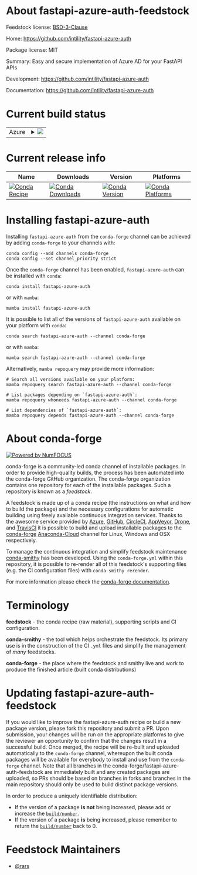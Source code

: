 About fastapi-azure-auth-feedstock
==================================

Feedstock license: [BSD-3-Clause](https://github.com/conda-forge/fastapi-azure-auth-feedstock/blob/main/LICENSE.txt)

Home: https://github.com/intility/fastapi-azure-auth

Package license: MIT

Summary: Easy and secure implementation of Azure AD for your FastAPI APIs

Development: https://github.com/intility/fastapi-azure-auth

Documentation: https://github.com/intility/fastapi-azure-auth

Current build status
====================


<table>
    
  <tr>
    <td>Azure</td>
    <td>
      <details>
        <summary>
          <a href="https://dev.azure.com/conda-forge/feedstock-builds/_build/latest?definitionId=18825&branchName=main">
            <img src="https://dev.azure.com/conda-forge/feedstock-builds/_apis/build/status/fastapi-azure-auth-feedstock?branchName=main">
          </a>
        </summary>
        <table>
          <thead><tr><th>Variant</th><th>Status</th></tr></thead>
          <tbody><tr>
              <td>linux_64_python3.10.____cpython</td>
              <td>
                <a href="https://dev.azure.com/conda-forge/feedstock-builds/_build/latest?definitionId=18825&branchName=main">
                  <img src="https://dev.azure.com/conda-forge/feedstock-builds/_apis/build/status/fastapi-azure-auth-feedstock?branchName=main&jobName=linux&configuration=linux%20linux_64_python3.10.____cpython" alt="variant">
                </a>
              </td>
            </tr><tr>
              <td>linux_64_python3.8.____73_pypy</td>
              <td>
                <a href="https://dev.azure.com/conda-forge/feedstock-builds/_build/latest?definitionId=18825&branchName=main">
                  <img src="https://dev.azure.com/conda-forge/feedstock-builds/_apis/build/status/fastapi-azure-auth-feedstock?branchName=main&jobName=linux&configuration=linux%20linux_64_python3.8.____73_pypy" alt="variant">
                </a>
              </td>
            </tr><tr>
              <td>linux_64_python3.8.____cpython</td>
              <td>
                <a href="https://dev.azure.com/conda-forge/feedstock-builds/_build/latest?definitionId=18825&branchName=main">
                  <img src="https://dev.azure.com/conda-forge/feedstock-builds/_apis/build/status/fastapi-azure-auth-feedstock?branchName=main&jobName=linux&configuration=linux%20linux_64_python3.8.____cpython" alt="variant">
                </a>
              </td>
            </tr><tr>
              <td>linux_64_python3.9.____73_pypy</td>
              <td>
                <a href="https://dev.azure.com/conda-forge/feedstock-builds/_build/latest?definitionId=18825&branchName=main">
                  <img src="https://dev.azure.com/conda-forge/feedstock-builds/_apis/build/status/fastapi-azure-auth-feedstock?branchName=main&jobName=linux&configuration=linux%20linux_64_python3.9.____73_pypy" alt="variant">
                </a>
              </td>
            </tr><tr>
              <td>linux_64_python3.9.____cpython</td>
              <td>
                <a href="https://dev.azure.com/conda-forge/feedstock-builds/_build/latest?definitionId=18825&branchName=main">
                  <img src="https://dev.azure.com/conda-forge/feedstock-builds/_apis/build/status/fastapi-azure-auth-feedstock?branchName=main&jobName=linux&configuration=linux%20linux_64_python3.9.____cpython" alt="variant">
                </a>
              </td>
            </tr><tr>
              <td>osx_64_python3.10.____cpython</td>
              <td>
                <a href="https://dev.azure.com/conda-forge/feedstock-builds/_build/latest?definitionId=18825&branchName=main">
                  <img src="https://dev.azure.com/conda-forge/feedstock-builds/_apis/build/status/fastapi-azure-auth-feedstock?branchName=main&jobName=osx&configuration=osx%20osx_64_python3.10.____cpython" alt="variant">
                </a>
              </td>
            </tr><tr>
              <td>osx_64_python3.8.____73_pypy</td>
              <td>
                <a href="https://dev.azure.com/conda-forge/feedstock-builds/_build/latest?definitionId=18825&branchName=main">
                  <img src="https://dev.azure.com/conda-forge/feedstock-builds/_apis/build/status/fastapi-azure-auth-feedstock?branchName=main&jobName=osx&configuration=osx%20osx_64_python3.8.____73_pypy" alt="variant">
                </a>
              </td>
            </tr><tr>
              <td>osx_64_python3.8.____cpython</td>
              <td>
                <a href="https://dev.azure.com/conda-forge/feedstock-builds/_build/latest?definitionId=18825&branchName=main">
                  <img src="https://dev.azure.com/conda-forge/feedstock-builds/_apis/build/status/fastapi-azure-auth-feedstock?branchName=main&jobName=osx&configuration=osx%20osx_64_python3.8.____cpython" alt="variant">
                </a>
              </td>
            </tr><tr>
              <td>osx_64_python3.9.____73_pypy</td>
              <td>
                <a href="https://dev.azure.com/conda-forge/feedstock-builds/_build/latest?definitionId=18825&branchName=main">
                  <img src="https://dev.azure.com/conda-forge/feedstock-builds/_apis/build/status/fastapi-azure-auth-feedstock?branchName=main&jobName=osx&configuration=osx%20osx_64_python3.9.____73_pypy" alt="variant">
                </a>
              </td>
            </tr><tr>
              <td>osx_64_python3.9.____cpython</td>
              <td>
                <a href="https://dev.azure.com/conda-forge/feedstock-builds/_build/latest?definitionId=18825&branchName=main">
                  <img src="https://dev.azure.com/conda-forge/feedstock-builds/_apis/build/status/fastapi-azure-auth-feedstock?branchName=main&jobName=osx&configuration=osx%20osx_64_python3.9.____cpython" alt="variant">
                </a>
              </td>
            </tr><tr>
              <td>win_64_python3.10.____cpython</td>
              <td>
                <a href="https://dev.azure.com/conda-forge/feedstock-builds/_build/latest?definitionId=18825&branchName=main">
                  <img src="https://dev.azure.com/conda-forge/feedstock-builds/_apis/build/status/fastapi-azure-auth-feedstock?branchName=main&jobName=win&configuration=win%20win_64_python3.10.____cpython" alt="variant">
                </a>
              </td>
            </tr><tr>
              <td>win_64_python3.8.____73_pypy</td>
              <td>
                <a href="https://dev.azure.com/conda-forge/feedstock-builds/_build/latest?definitionId=18825&branchName=main">
                  <img src="https://dev.azure.com/conda-forge/feedstock-builds/_apis/build/status/fastapi-azure-auth-feedstock?branchName=main&jobName=win&configuration=win%20win_64_python3.8.____73_pypy" alt="variant">
                </a>
              </td>
            </tr><tr>
              <td>win_64_python3.8.____cpython</td>
              <td>
                <a href="https://dev.azure.com/conda-forge/feedstock-builds/_build/latest?definitionId=18825&branchName=main">
                  <img src="https://dev.azure.com/conda-forge/feedstock-builds/_apis/build/status/fastapi-azure-auth-feedstock?branchName=main&jobName=win&configuration=win%20win_64_python3.8.____cpython" alt="variant">
                </a>
              </td>
            </tr><tr>
              <td>win_64_python3.9.____73_pypy</td>
              <td>
                <a href="https://dev.azure.com/conda-forge/feedstock-builds/_build/latest?definitionId=18825&branchName=main">
                  <img src="https://dev.azure.com/conda-forge/feedstock-builds/_apis/build/status/fastapi-azure-auth-feedstock?branchName=main&jobName=win&configuration=win%20win_64_python3.9.____73_pypy" alt="variant">
                </a>
              </td>
            </tr><tr>
              <td>win_64_python3.9.____cpython</td>
              <td>
                <a href="https://dev.azure.com/conda-forge/feedstock-builds/_build/latest?definitionId=18825&branchName=main">
                  <img src="https://dev.azure.com/conda-forge/feedstock-builds/_apis/build/status/fastapi-azure-auth-feedstock?branchName=main&jobName=win&configuration=win%20win_64_python3.9.____cpython" alt="variant">
                </a>
              </td>
            </tr>
          </tbody>
        </table>
      </details>
    </td>
  </tr>
</table>

Current release info
====================

| Name | Downloads | Version | Platforms |
| --- | --- | --- | --- |
| [![Conda Recipe](https://img.shields.io/badge/recipe-fastapi--azure--auth-green.svg)](https://anaconda.org/conda-forge/fastapi-azure-auth) | [![Conda Downloads](https://img.shields.io/conda/dn/conda-forge/fastapi-azure-auth.svg)](https://anaconda.org/conda-forge/fastapi-azure-auth) | [![Conda Version](https://img.shields.io/conda/vn/conda-forge/fastapi-azure-auth.svg)](https://anaconda.org/conda-forge/fastapi-azure-auth) | [![Conda Platforms](https://img.shields.io/conda/pn/conda-forge/fastapi-azure-auth.svg)](https://anaconda.org/conda-forge/fastapi-azure-auth) |

Installing fastapi-azure-auth
=============================

Installing `fastapi-azure-auth` from the `conda-forge` channel can be achieved by adding `conda-forge` to your channels with:

```
conda config --add channels conda-forge
conda config --set channel_priority strict
```

Once the `conda-forge` channel has been enabled, `fastapi-azure-auth` can be installed with `conda`:

```
conda install fastapi-azure-auth
```

or with `mamba`:

```
mamba install fastapi-azure-auth
```

It is possible to list all of the versions of `fastapi-azure-auth` available on your platform with `conda`:

```
conda search fastapi-azure-auth --channel conda-forge
```

or with `mamba`:

```
mamba search fastapi-azure-auth --channel conda-forge
```

Alternatively, `mamba repoquery` may provide more information:

```
# Search all versions available on your platform:
mamba repoquery search fastapi-azure-auth --channel conda-forge

# List packages depending on `fastapi-azure-auth`:
mamba repoquery whoneeds fastapi-azure-auth --channel conda-forge

# List dependencies of `fastapi-azure-auth`:
mamba repoquery depends fastapi-azure-auth --channel conda-forge
```


About conda-forge
=================

[![Powered by
NumFOCUS](https://img.shields.io/badge/powered%20by-NumFOCUS-orange.svg?style=flat&colorA=E1523D&colorB=007D8A)](https://numfocus.org)

conda-forge is a community-led conda channel of installable packages.
In order to provide high-quality builds, the process has been automated into the
conda-forge GitHub organization. The conda-forge organization contains one repository
for each of the installable packages. Such a repository is known as a *feedstock*.

A feedstock is made up of a conda recipe (the instructions on what and how to build
the package) and the necessary configurations for automatic building using freely
available continuous integration services. Thanks to the awesome service provided by
[Azure](https://azure.microsoft.com/en-us/services/devops/), [GitHub](https://github.com/),
[CircleCI](https://circleci.com/), [AppVeyor](https://www.appveyor.com/),
[Drone](https://cloud.drone.io/welcome), and [TravisCI](https://travis-ci.com/)
it is possible to build and upload installable packages to the
[conda-forge](https://anaconda.org/conda-forge) [Anaconda-Cloud](https://anaconda.org/)
channel for Linux, Windows and OSX respectively.

To manage the continuous integration and simplify feedstock maintenance
[conda-smithy](https://github.com/conda-forge/conda-smithy) has been developed.
Using the ``conda-forge.yml`` within this repository, it is possible to re-render all of
this feedstock's supporting files (e.g. the CI configuration files) with ``conda smithy rerender``.

For more information please check the [conda-forge documentation](https://conda-forge.org/docs/).

Terminology
===========

**feedstock** - the conda recipe (raw material), supporting scripts and CI configuration.

**conda-smithy** - the tool which helps orchestrate the feedstock.
                   Its primary use is in the construction of the CI ``.yml`` files
                   and simplify the management of *many* feedstocks.

**conda-forge** - the place where the feedstock and smithy live and work to
                  produce the finished article (built conda distributions)


Updating fastapi-azure-auth-feedstock
=====================================

If you would like to improve the fastapi-azure-auth recipe or build a new
package version, please fork this repository and submit a PR. Upon submission,
your changes will be run on the appropriate platforms to give the reviewer an
opportunity to confirm that the changes result in a successful build. Once
merged, the recipe will be re-built and uploaded automatically to the
`conda-forge` channel, whereupon the built conda packages will be available for
everybody to install and use from the `conda-forge` channel.
Note that all branches in the conda-forge/fastapi-azure-auth-feedstock are
immediately built and any created packages are uploaded, so PRs should be based
on branches in forks and branches in the main repository should only be used to
build distinct package versions.

In order to produce a uniquely identifiable distribution:
 * If the version of a package **is not** being increased, please add or increase
   the [``build/number``](https://docs.conda.io/projects/conda-build/en/latest/resources/define-metadata.html#build-number-and-string).
 * If the version of a package **is** being increased, please remember to return
   the [``build/number``](https://docs.conda.io/projects/conda-build/en/latest/resources/define-metadata.html#build-number-and-string)
   back to 0.

Feedstock Maintainers
=====================

* [@rars](https://github.com/rars/)

